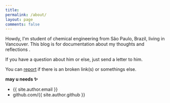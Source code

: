 ```yaml
---
title: 
permalink: /about/
layout: page
comments: false
---
```


Howdy, I'm student of chemical engineering from São Paulo, Brazil, living in Vancouver. This blog is for documentation about my thoughts and reflections .

If you have a question about him or else, just send a letter to him.

You can [report](http://github.com/piharpi/jekyll-klise/issues/new) if there is an broken link(s) or somethings else.

**may u needs ✨**

- {{ site.author.email }}
- github.com/{{ site.author.github }}
